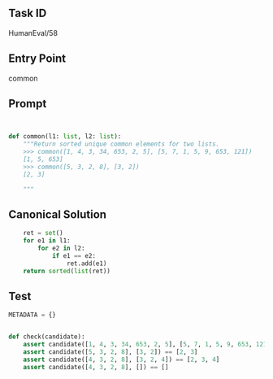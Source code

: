 ## Task ID

HumanEval/58

## Entry Point

common

## Prompt

```python


def common(l1: list, l2: list):
    """Return sorted unique common elements for two lists.
    >>> common([1, 4, 3, 34, 653, 2, 5], [5, 7, 1, 5, 9, 653, 121])
    [1, 5, 653]
    >>> common([5, 3, 2, 8], [3, 2])
    [2, 3]

    """

```

## Canonical Solution

```python
    ret = set()
    for e1 in l1:
        for e2 in l2:
            if e1 == e2:
                ret.add(e1)
    return sorted(list(ret))

```

## Test

```python
METADATA = {}


def check(candidate):
    assert candidate([1, 4, 3, 34, 653, 2, 5], [5, 7, 1, 5, 9, 653, 121]) == [1, 5, 653]
    assert candidate([5, 3, 2, 8], [3, 2]) == [2, 3]
    assert candidate([4, 3, 2, 8], [3, 2, 4]) == [2, 3, 4]
    assert candidate([4, 3, 2, 8], []) == []


```
